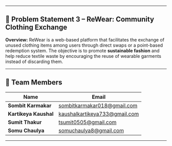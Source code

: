 
---

## 🧵 Problem Statement 3 – ReWear: Community Clothing Exchange

**Overview:**
ReWear is a web-based platform that facilitates the exchange of unused clothing items among users through direct swaps or a point-based redemption system.
The objective is to promote **sustainable fashion** and help reduce textile waste by encouraging the reuse of wearable garments instead of discarding them.

---

## 👥 Team Members

| Name                  | Email                                                                 |
| --------------------- | --------------------------------------------------------------------- |
| **Sombit Karmakar**   | [sombitkarmakar018@gmail.com](mailto:sombitkarmakar018@gmail.com)         |
| **Kartikeya Kaushal** | [kaushalkartikeya733@gmail.com](mailto:kaushalkartikeya733@gmail.com) |
| **Sumit Thakur**      | [tsumit0505@gmail.com](mailto:tsumit0505@gmail.com)                   |
| **Somu Chaulya**      | [somuchaulya8@gmail.com](mailto:somuchaulya8@gmail.com)               |

---
